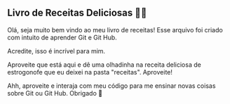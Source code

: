 ## Livro de Receitas Deliciosas :man_cook:



Olá, seja muito bem vindo ao meu livro de receitas! Esse arquivo foi criado com intuito de aprender Git e Git Hub. 

Acredite, isso é incrível para mim. 

Aproveite que está aqui e dê uma olhadinha na receita deliciosa de estrogonofe que eu deixei na pasta "receitas". Aproveite!



Ahh, aproveite e interaja com meu código para me ensinar novas coisas sobre Git ou Git Hub. Obrigado :handshake:


